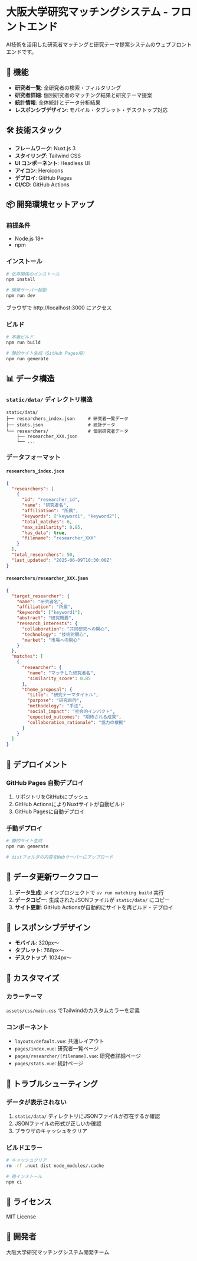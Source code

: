# 大阪大学研究マッチングシステム - フロントエンド

AI技術を活用した研究者マッチングと研究テーマ提案システムのウェブフロントエンドです。


## 🚀 機能

- **研究者一覧**: 全研究者の検索・フィルタリング
- **研究者詳細**: 個別研究者のマッチング結果と研究テーマ提案
- **統計情報**: 全体統計とデータ分析結果
- **レスポンシブデザイン**: モバイル・タブレット・デスクトップ対応

## 🛠️ 技術スタック

- **フレームワーク**: Nuxt.js 3
- **スタイリング**: Tailwind CSS
- **UI コンポーネント**: Headless UI
- **アイコン**: Heroicons
- **デプロイ**: GitHub Pages
- **CI/CD**: GitHub Actions

## 📦 開発環境セットアップ

### 前提条件

- Node.js 18+
- npm

### インストール

```bash
# 依存関係のインストール
npm install

# 開発サーバー起動
npm run dev
```

ブラウザで http://localhost:3000 にアクセス

### ビルド

```bash
# 本番ビルド
npm run build

# 静的サイト生成（GitHub Pages用）
npm run generate
```

## 📊 データ構造

### `static/data/` ディレクトリ構造

```
static/data/
├── researchers_index.json     # 研究者一覧データ
├── stats.json                 # 統計データ
└── researchers/               # 個別研究者データ
    ├── researcher_XXX.json
    └── ...
```

### データフォーマット

#### `researchers_index.json`
```json
{
  "researchers": [
    {
      "id": "researcher_id",
      "name": "研究者名",
      "affiliation": "所属",
      "keywords": ["keyword1", "keyword2"],
      "total_matches": 6,
      "max_similarity": 0.85,
      "has_data": true,
      "filename": "researcher_XXX"
    }
  ],
  "total_researchers": 50,
  "last_updated": "2025-06-09T10:30:00Z"
}
```

#### `researchers/researcher_XXX.json`
```json
{
  "target_researcher": {
    "name": "研究者名",
    "affiliation": "所属",
    "keywords": ["keyword1"],
    "abstract": "研究概要",
    "research_interests": {
      "collaboration": "共同研究への関心",
      "technology": "技術的関心",
      "market": "市場への関心"
    }
  },
  "matches": [
    {
      "researcher": {
        "name": "マッチした研究者名",
        "similarity_score": 0.85
      },
      "theme_proposal": {
        "title": "研究テーマタイトル",
        "purpose": "研究目的",
        "methodology": "手法",
        "social_impact": "社会的インパクト",
        "expected_outcomes": "期待される成果",
        "collaboration_rationale": "協力の根拠"
      }
    }
  ]
}
```

## 🔧 デプロイメント

### GitHub Pages 自動デプロイ

1. リポジトリをGitHubにプッシュ
2. GitHub ActionsによりNuxtサイトが自動ビルド
3. GitHub Pagesに自動デプロイ

### 手動デプロイ

```bash
# 静的サイト生成
npm run generate

# distフォルダの内容をWebサーバーにアップロード
```

## 🔄 データ更新ワークフロー

1. **データ生成**: メインプロジェクトで `uv run matching build` 実行
2. **データコピー**: 生成されたJSONファイルが `static/data/` にコピー
3. **サイト更新**: GitHub Actionsが自動的にサイトを再ビルド・デプロイ

## 📱 レスポンシブデザイン

- **モバイル**: 320px〜
- **タブレット**: 768px〜
- **デスクトップ**: 1024px〜

## 🎨 カスタマイズ

### カラーテーマ

`assets/css/main.css` でTailwindのカスタムカラーを定義

### コンポーネント

- `layouts/default.vue`: 共通レイアウト
- `pages/index.vue`: 研究者一覧ページ
- `pages/researcher/[filename].vue`: 研究者詳細ページ
- `pages/stats.vue`: 統計ページ

## 🐛 トラブルシューティング

### データが表示されない

1. `static/data/` ディレクトリにJSONファイルが存在するか確認
2. JSONファイルの形式が正しいか確認
3. ブラウザのキャッシュをクリア

### ビルドエラー

```bash
# キャッシュクリア
rm -rf .nuxt dist node_modules/.cache

# 再インストール
npm ci
```

## 📄 ライセンス

MIT License

## 👥 開発者

大阪大学研究マッチングシステム開発チーム